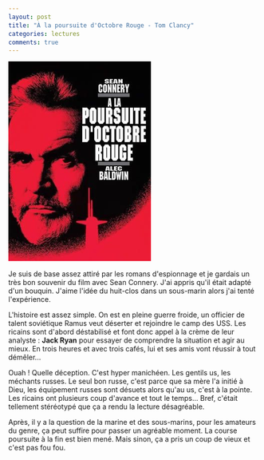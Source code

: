 ```yaml
---
layout: post
title: "À la poursuite d'Octobre Rouge - Tom Clancy"
categories: lectures
comments: true
---
```


![folio](https://github.com/homeostasie/bouquins/raw/master/_pics/lv/clancy_tom/octobre.jpg)

Je suis de base assez attiré par les romans d'espionnage et je gardais un très bon souvenir du film avec Sean Connery. J'ai appris qu'il était adapté d'un bouquin. J'aime l'idée du huit-clos dans un sous-marin alors j'ai tenté l'expérience.

L'histoire est assez simple. On est en pleine guerre froide, un officier de talent soviétique Ramus veut déserter et rejoindre le camp des USS. Les ricains sont d'abord déstabilisé et font donc appel à la crème de leur analyste : **Jack Ryan** pour essayer de comprendre la situation et agir au mieux. En trois heures et avec trois cafés, lui et ses amis vont réussir à tout démêler... 

Ouah ! Quelle déception. C'est hyper manichéen. Les gentils us, les méchants russes. Le seul bon russe, c'est parce que sa mère l'a initié à Dieu, les équipement russes sont désuets alors qu'au us, c'est à la pointe. Les ricains ont plusieurs coup d'avance et tout le temps... Bref, c'était tellement stéréotypé que ça a rendu la lecture désagréable. 

Après, il y a la question de la marine et des sous-marins, pour les amateurs du genre, ça peut suffire pour passer un agréable moment. La course poursuite à la fin est bien mené. Mais sinon, ça a pris un coup de vieux et c'est pas fou fou.
